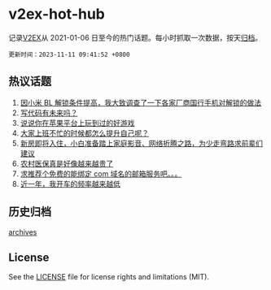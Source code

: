 # v2ex-hot-hub

 记录[V2EX](https://www.v2ex.com/)从 2021-01-06 日至今的热门话题。每小时抓取一次数据，按天[归档](archives)。

`更新时间：2023-11-11 09:41:52 +0800`

## 热议话题

1. [因小米 BL 解锁条件提高，我大致调查了一下各家厂商国行手机对解锁的做法](https://www.v2ex.com/t/990560)
1. [写代码有未来吗？](https://www.v2ex.com/t/990568)
1. [说说你在苹果平台上玩到过的好游戏](https://www.v2ex.com/t/990699)
1. [大家上班不忙的时候都怎么提升自己呢？](https://www.v2ex.com/t/990676)
1. [新房即将入住，小白准备踏上家庭影音、网络折腾之路，为少走弯路求前辈们建议](https://www.v2ex.com/t/990647)
1. [农村医保真是好像越来越贵了](https://www.v2ex.com/t/990583)
1. [求推荐个免费的能绑定 com 域名的邮箱服务吧。。。](https://www.v2ex.com/t/990546)
1. [近一年，我开车的频率越来越低](https://www.v2ex.com/t/990629)

## 历史归档

[archives](archives)

## License

See the [LICENSE](LICENSE) file for license rights and limitations (MIT).
